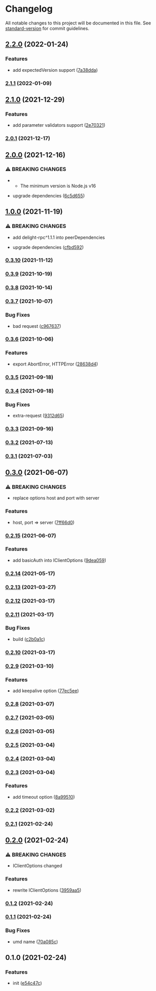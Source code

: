 # Changelog

All notable changes to this project will be documented in this file. See [standard-version](https://github.com/conventional-changelog/standard-version) for commit guidelines.

## [2.2.0](https://github.com/delight-rpc/http-client/compare/v2.1.1...v2.2.0) (2022-01-24)


### Features

* add expectedVersion support ([7a38dda](https://github.com/delight-rpc/http-client/commit/7a38dda87e9936a72ec5f7c37f139f85b3d448fa))

### [2.1.1](https://github.com/delight-rpc/http-client/compare/v2.1.0...v2.1.1) (2022-01-09)

## [2.1.0](https://github.com/delight-rpc/http-client/compare/v2.0.1...v2.1.0) (2021-12-29)


### Features

* add parameter validators support ([2e70321](https://github.com/delight-rpc/http-client/commit/2e703217cb303377b4dbde22b302212c352621ab))

### [2.0.1](https://github.com/delight-rpc/http-client/compare/v2.0.0...v2.0.1) (2021-12-17)

## [2.0.0](https://github.com/delight-rpc/http-client/compare/v1.0.0...v2.0.0) (2021-12-16)


### ⚠ BREAKING CHANGES

* - The minimum version is Node.js v16

* upgrade dependencies ([6c5d655](https://github.com/delight-rpc/http-client/commit/6c5d655a86a351592c24c527f4b7c2fb57c9ba78))

## [1.0.0](https://github.com/delight-rpc/http-client/compare/v0.3.10...v1.0.0) (2021-11-19)


### ⚠ BREAKING CHANGES

* add delight-rpc^1.1.1 into peerDependencies

* upgrade dependencies ([cfbd592](https://github.com/delight-rpc/http-client/commit/cfbd5927107d1385201cfe1600fcb1a389c1c4f3))

### [0.3.10](https://github.com/delight-rpc/http-client/compare/v0.3.9...v0.3.10) (2021-11-12)

### [0.3.9](https://github.com/delight-rpc/http-client/compare/v0.3.8...v0.3.9) (2021-10-19)

### [0.3.8](https://github.com/delight-rpc/http-client/compare/v0.3.7...v0.3.8) (2021-10-14)

### [0.3.7](https://github.com/delight-rpc/http-client/compare/v0.3.6...v0.3.7) (2021-10-07)


### Bug Fixes

* bad request ([c967637](https://github.com/delight-rpc/http-client/commit/c967637a292651e9ca41bfea242ec4f24ee05f61))

### [0.3.6](https://github.com/delight-rpc/http-client/compare/v0.3.5...v0.3.6) (2021-10-06)


### Features

* export AbortError, HTTPError ([28638d4](https://github.com/delight-rpc/http-client/commit/28638d4920e221e34bc390da435e125eb1d5ee04))

### [0.3.5](https://github.com/delight-rpc/http-client/compare/v0.3.4...v0.3.5) (2021-09-18)

### [0.3.4](https://github.com/delight-rpc/http-client/compare/v0.3.3...v0.3.4) (2021-09-18)


### Bug Fixes

* extra-request ([9312d65](https://github.com/delight-rpc/http-client/commit/9312d65aab5f3269207876c60dfe46b51c82fcb0))

### [0.3.3](https://github.com/delight-rpc/http-client/compare/v0.3.2...v0.3.3) (2021-09-16)

### [0.3.2](https://github.com/delight-rpc/http-client/compare/v0.3.1...v0.3.2) (2021-07-13)

### [0.3.1](https://github.com/delight-rpc/http-client/compare/v0.3.0...v0.3.1) (2021-07-03)

## [0.3.0](https://github.com/delight-rpc/http-client/compare/v0.2.15...v0.3.0) (2021-06-07)


### ⚠ BREAKING CHANGES

* replace options host and port with server

### Features

* host, port => server ([7ff66d0](https://github.com/delight-rpc/http-client/commit/7ff66d0b31b63cf4eb3ab702d3054b3e84cd1ae6))

### [0.2.15](https://github.com/delight-rpc/http-client/compare/v0.2.14...v0.2.15) (2021-06-07)


### Features

* add basicAuth into IClientOptions ([9dea059](https://github.com/delight-rpc/http-client/commit/9dea059bbce4485a542e4e37004bac323ae2793d))

### [0.2.14](https://github.com/delight-rpc/http-client/compare/v0.2.13...v0.2.14) (2021-05-17)

### [0.2.13](https://github.com/delight-rpc/http-client/compare/v0.2.12...v0.2.13) (2021-03-27)

### [0.2.12](https://github.com/delight-rpc/http-client/compare/v0.2.11...v0.2.12) (2021-03-17)

### [0.2.11](https://github.com/delight-rpc/http-client/compare/v0.2.10...v0.2.11) (2021-03-17)


### Bug Fixes

* build ([c2b0a1c](https://github.com/delight-rpc/http-client/commit/c2b0a1c42a7302c99083b008da6de667b3d27d3f))

### [0.2.10](https://github.com/delight-rpc/http-client/compare/v0.2.9...v0.2.10) (2021-03-17)

### [0.2.9](https://github.com/delight-rpc/http-client/compare/v0.2.8...v0.2.9) (2021-03-10)


### Features

* add keepalive option ([77ec5ee](https://github.com/delight-rpc/http-client/commit/77ec5eeb04b86bbbb77d5a72db3c3c5c9bef6d52))

### [0.2.8](https://github.com/delight-rpc/http-client/compare/v0.2.7...v0.2.8) (2021-03-07)

### [0.2.7](https://github.com/delight-rpc/http-client/compare/v0.2.6...v0.2.7) (2021-03-05)

### [0.2.6](https://github.com/delight-rpc/http-client/compare/v0.2.5...v0.2.6) (2021-03-05)

### [0.2.5](https://github.com/delight-rpc/http-client/compare/v0.2.4...v0.2.5) (2021-03-04)

### [0.2.4](https://github.com/delight-rpc/http-client/compare/v0.2.3...v0.2.4) (2021-03-04)

### [0.2.3](https://github.com/delight-rpc/http-client/compare/v0.2.2...v0.2.3) (2021-03-04)


### Features

* add timeout option ([8a99510](https://github.com/delight-rpc/http-client/commit/8a99510956c9daddf948cf8f1ff4c20ad6e9d91f))

### [0.2.2](https://github.com/delight-rpc/http-client/compare/v0.2.1...v0.2.2) (2021-03-02)

### [0.2.1](https://github.com/delight-rpc/http-client/compare/v0.2.0...v0.2.1) (2021-02-24)

## [0.2.0](https://github.com/delight-rpc/http-client/compare/v0.1.2...v0.2.0) (2021-02-24)


### ⚠ BREAKING CHANGES

* IClientOptions changed

### Features

* rewrite IClientOptions ([3959aa5](https://github.com/delight-rpc/http-client/commit/3959aa5b980bb85a8f2cab7915066eb6af41ce3f))

### [0.1.2](https://github.com/delight-rpc/http-client/compare/v0.1.1...v0.1.2) (2021-02-24)

### [0.1.1](https://github.com/delight-rpc/http-client/compare/v0.1.0...v0.1.1) (2021-02-24)


### Bug Fixes

* umd name ([70a085c](https://github.com/delight-rpc/http-client/commit/70a085c5c79009f0b5006103ee74f2e8209c72dc))

## 0.1.0 (2021-02-24)


### Features

* init ([e54c47c](https://github.com/delight-rpc/http-client/commit/e54c47cd3d7f84bfa2f1ba6eed1f381d704fda90))
